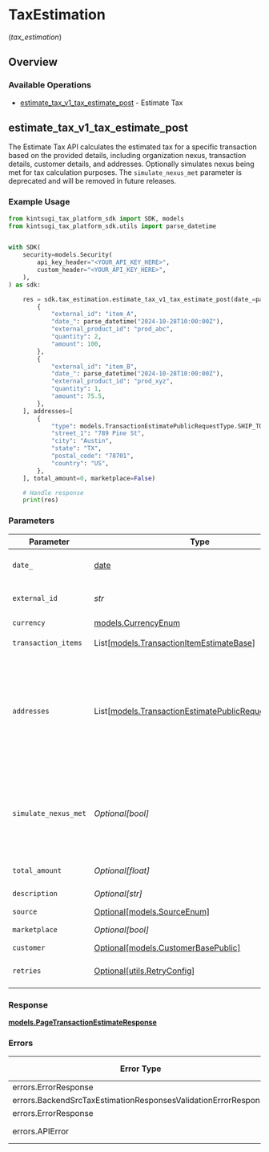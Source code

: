 # TaxEstimation
(*tax_estimation*)

## Overview

### Available Operations

* [estimate_tax_v1_tax_estimate_post](#estimate_tax_v1_tax_estimate_post) - Estimate Tax

## estimate_tax_v1_tax_estimate_post

The Estimate Tax API calculates the estimated tax for a specific
    transaction based on the provided details, including organization nexus,
    transaction details, customer details, and addresses. Optionally simulates nexus being met for tax calculation purposes. The `simulate_nexus_met` parameter is deprecated and will be removed in future releases.

### Example Usage

<!-- UsageSnippet language="python" operationID="estimate_tax_v1_tax_estimate_post" method="post" path="/v1/tax/estimate" -->
```python
from kintsugi_tax_platform_sdk import SDK, models
from kintsugi_tax_platform_sdk.utils import parse_datetime


with SDK(
    security=models.Security(
        api_key_header="<YOUR_API_KEY_HERE>",
        custom_header="<YOUR_API_KEY_HERE>",
    ),
) as sdk:

    res = sdk.tax_estimation.estimate_tax_v1_tax_estimate_post(date_=parse_datetime("2025-01-23T13:01:29.949Z"), external_id="txn_12345", currency=models.CurrencyEnum.USD, transaction_items=[
        {
            "external_id": "item_A",
            "date_": parse_datetime("2024-10-28T10:00:00Z"),
            "external_product_id": "prod_abc",
            "quantity": 2,
            "amount": 100,
        },
        {
            "external_id": "item_B",
            "date_": parse_datetime("2024-10-28T10:00:00Z"),
            "external_product_id": "prod_xyz",
            "quantity": 1,
            "amount": 75.5,
        },
    ], addresses=[
        {
            "type": models.TransactionEstimatePublicRequestType.SHIP_TO,
            "street_1": "789 Pine St",
            "city": "Austin",
            "state": "TX",
            "postal_code": "78701",
            "country": "US",
        },
    ], total_amount=0, marketplace=False)

    # Handle response
    print(res)

```

### Parameters

| Parameter                                                                                                                                                                                                                                                                                                 | Type                                                                                                                                                                                                                                                                                                      | Required                                                                                                                                                                                                                                                                                                  | Description                                                                                                                                                                                                                                                                                               |
| --------------------------------------------------------------------------------------------------------------------------------------------------------------------------------------------------------------------------------------------------------------------------------------------------------- | --------------------------------------------------------------------------------------------------------------------------------------------------------------------------------------------------------------------------------------------------------------------------------------------------------- | --------------------------------------------------------------------------------------------------------------------------------------------------------------------------------------------------------------------------------------------------------------------------------------------------------- | --------------------------------------------------------------------------------------------------------------------------------------------------------------------------------------------------------------------------------------------------------------------------------------------------------- |
| `date_`                                                                                                                                                                                                                                                                                                   | [date](https://docs.python.org/3/library/datetime.html#date-objects)                                                                                                                                                                                                                                      | :heavy_check_mark:                                                                                                                                                                                                                                                                                        | The date of the transaction in ISO 8601 format (e.g., 2025-01-25T12:00:00Z).                                                                                                                                                                                                                              |
| `external_id`                                                                                                                                                                                                                                                                                             | *str*                                                                                                                                                                                                                                                                                                     | :heavy_check_mark:                                                                                                                                                                                                                                                                                        | Unique identifier of this transaction in the source system.                                                                                                                                                                                                                                               |
| `currency`                                                                                                                                                                                                                                                                                                | [models.CurrencyEnum](../../models/currencyenum.md)                                                                                                                                                                                                                                                       | :heavy_check_mark:                                                                                                                                                                                                                                                                                        | N/A                                                                                                                                                                                                                                                                                                       |
| `transaction_items`                                                                                                                                                                                                                                                                                       | List[[models.TransactionItemEstimateBase](../../models/transactionitemestimatebase.md)]                                                                                                                                                                                                                   | :heavy_check_mark:                                                                                                                                                                                                                                                                                        | List of items involved in the transaction.                                                                                                                                                                                                                                                                |
| `addresses`                                                                                                                                                                                                                                                                                               | List[[models.TransactionEstimatePublicRequestAddress](../../models/transactionestimatepublicrequestaddress.md)]                                                                                                                                                                                           | :heavy_check_mark:                                                                                                                                                                                                                                                                                        | List of addresses related to the transaction. At least one BILL_TO or SHIP_TO address must be provided. The address will be validated during estimation, and the transaction may be rejected if the address does not pass validation. The SHIP_TO will be preferred to use for determining tax liability. |
| `simulate_nexus_met`                                                                                                                                                                                                                                                                                      | *Optional[bool]*                                                                                                                                                                                                                                                                                          | :heavy_minus_sign:                                                                                                                                                                                                                                                                                        | : warning: ** DEPRECATED **: This will be removed in a future release, please migrate away from it as soon as possible.<br/><br/>**Deprecated:** Use `simulate_active_registration` in the request body instead.                                                                                          |
| `total_amount`                                                                                                                                                                                                                                                                                            | *Optional[float]*                                                                                                                                                                                                                                                                                         | :heavy_minus_sign:                                                                                                                                                                                                                                                                                        | Total amount of the transaction.                                                                                                                                                                                                                                                                          |
| `description`                                                                                                                                                                                                                                                                                             | *Optional[str]*                                                                                                                                                                                                                                                                                           | :heavy_minus_sign:                                                                                                                                                                                                                                                                                        | An optional description of the transaction.                                                                                                                                                                                                                                                               |
| `source`                                                                                                                                                                                                                                                                                                  | [Optional[models.SourceEnum]](../../models/sourceenum.md)                                                                                                                                                                                                                                                 | :heavy_minus_sign:                                                                                                                                                                                                                                                                                        | N/A                                                                                                                                                                                                                                                                                                       |
| `marketplace`                                                                                                                                                                                                                                                                                             | *Optional[bool]*                                                                                                                                                                                                                                                                                          | :heavy_minus_sign:                                                                                                                                                                                                                                                                                        | Indicates if the transaction involves a marketplace.                                                                                                                                                                                                                                                      |
| `customer`                                                                                                                                                                                                                                                                                                | [Optional[models.CustomerBasePublic]](../../models/customerbasepublic.md)                                                                                                                                                                                                                                 | :heavy_minus_sign:                                                                                                                                                                                                                                                                                        | N/A                                                                                                                                                                                                                                                                                                       |
| `retries`                                                                                                                                                                                                                                                                                                 | [Optional[utils.RetryConfig]](../../models/utils/retryconfig.md)                                                                                                                                                                                                                                          | :heavy_minus_sign:                                                                                                                                                                                                                                                                                        | Configuration to override the default retry behavior of the client.                                                                                                                                                                                                                                       |

### Response

**[models.PageTransactionEstimateResponse](../../models/pagetransactionestimateresponse.md)**

### Errors

| Error Type                                                     | Status Code                                                    | Content Type                                                   |
| -------------------------------------------------------------- | -------------------------------------------------------------- | -------------------------------------------------------------- |
| errors.ErrorResponse                                           | 401                                                            | application/json                                               |
| errors.BackendSrcTaxEstimationResponsesValidationErrorResponse | 422                                                            | application/json                                               |
| errors.ErrorResponse                                           | 500                                                            | application/json                                               |
| errors.APIError                                                | 4XX, 5XX                                                       | \*/\*                                                          |